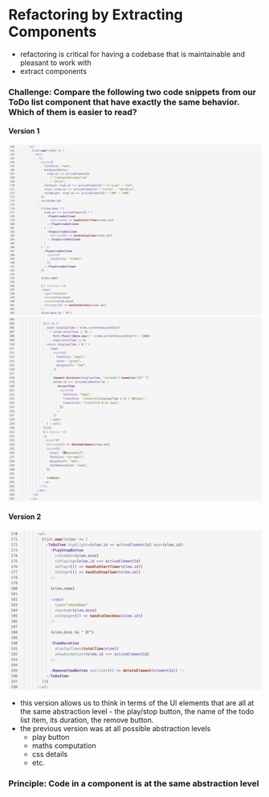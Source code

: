
# Refactoring by Extracting Components

- refactoring is critical for having a codebase that is maintainable and pleasant to work with
- extract components 

### Challenge: Compare the following two code snippets from our ToDo list component that have exactly the same behavior. Which of them is easier to read? 

#### Version 1

![](images/monster-component-part-1.png)
![](../images/monster-component-part-2.png)

#### Version 2 

![](images/component-with-same-abstraction-level-code.png)

- this version allows us to think in terms of the UI elements that are all at the same abstraction level - the play/stop button, the name of the todo list item, its duration, the remove button.
- the previous version was at all possible abstraction levels
	- play button 
	- maths computation
	- css details
	- etc. 

### Principle: Code in a component is at the same abstraction level



